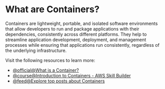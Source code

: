 # What are Containers?

Containers are lightweight, portable, and isolated software environments that allow developers to run and package applications with their dependencies, consistently across different platforms. They help to streamline application development, deployment, and management processes while ensuring that applications run consistently, regardless of the underlying infrastructure.

Visit the following resources to learn more:

- [@official@What is a Container?](https://www.docker.com/resources/what-container/)
- [@course@Introduction to Containers - AWS Skill Builder](https://explore.skillbuilder.aws/learn/course/106/introduction-to-containers)
- [@feed@Explore top posts about Containers](https://app.daily.dev/tags/containers?ref=roadmapsh)
